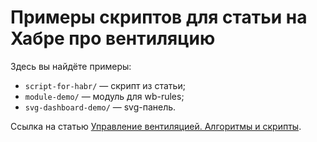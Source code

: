 # Примеры скриптов для статьи на Хабре про вентиляцию

Здесь вы найдёте примеры:
- `script-for-habr/` — скрипт из статьи;
- `module-demo/` — модуль для wb-rules;
- `svg-dashboard-demo/` — svg-панель.

Ссылка на статью [Управление вентиляцией. Алгоритмы и скрипты](https://habr.com/ru/company/wirenboard/blog/715288/).
